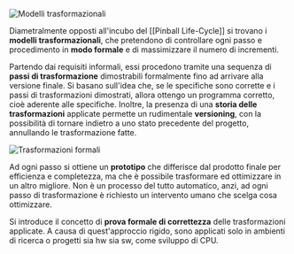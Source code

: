 ![Modelli trasformazionali](https://marcobuster.github.io/sweng/assets/02_transformational-models.png)

Diametralmente opposti all'incubo del [[Pinball Life-Cycle]] si trovano i **modelli trasformazionali**, che pretendono di controllare ogni passo e procedimento in **modo formale** e di massimizzare il numero di incrementi.

Partendo dai requisiti informali, essi procedono tramite una sequenza di **passi di trasformazione** dimostrabili formalmente fino ad arrivare alla versione finale. Si basano sull'idea che, se le specifiche sono corrette e i passi di trasformazioni dimostrati, allora ottengo un programma corretto, cioè aderente alle specifiche.
Inoltre, la presenza di una **storia delle trasformazioni** applicate permette un rudimentale **versioning**, con la possibilità di tornare indietro a uno stato precedente del progetto, annullando le trasformazione fatte.

![Trasformazioni formali](https://marcobuster.github.io/sweng/assets/02_formal-transformations.jpg)

Ad ogni passo si ottiene un **prototipo** che differisce dal prodotto finale per efficienza e completezza, ma che è possibile trasformare ed ottimizzare in un altro migliore. Non è un processo del tutto automatico, anzi, ad ogni passo di trasformazione è richiesto un intervento umano che scelga cosa ottimizzare.

Si introduce il concetto di **prova formale di correttezza** delle trasformazioni applicate. A causa di quest'approccio rigido, sono applicati solo in ambienti di ricerca o progetti sia hw sia sw, come sviluppo di CPU.